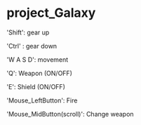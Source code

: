 # project_Galaxy
'Shift': gear up 

'Ctrl' : gear down

'W A S D': movement

'Q': Weapon (ON/OFF)

'E': Shield (ON/OFF)

'Mouse_LeftButton': Fire

'Mouse_MidButton(scroll)': Change weapon
